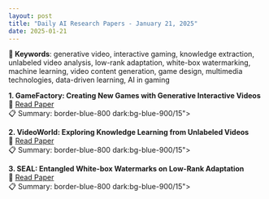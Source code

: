 ```yaml
---
layout: post
title: "Daily AI Research Papers - January 21, 2025"
date: 2025-01-21
---
```


**🔑 Keywords**: generative video, interactive gaming, knowledge extraction, unlabeled video analysis, low-rank adaptation, white-box watermarking, machine learning, video content generation, game design, multimedia technologies, data-driven learning, AI in gaming

**1. GameFactory: Creating New Games with Generative Interactive Videos**  
🔗 [Read Paper](https://huggingface.co/papers/2501.08325)  
📋 Summary: border-blue-800 dark:bg-blue-900/15">

**2. VideoWorld: Exploring Knowledge Learning from Unlabeled Videos**  
🔗 [Read Paper](https://huggingface.co/papers/2501.09781)  
📋 Summary: border-blue-800 dark:bg-blue-900/15">

**3. SEAL: Entangled White-box Watermarks on Low-Rank Adaptation**  
🔗 [Read Paper](https://huggingface.co/papers/2501.09284)  
📋 Summary: border-blue-800 dark:bg-blue-900/15">
